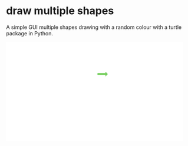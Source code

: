 
# draw multiple shapes

A simple GUI multiple shapes drawing with a random colour with a turtle package in Python.

![multiple shapes](https://github.com/Abdurahman-hassan/100DaysOfCode/blob/Day18/Day18/18.3.allshaps/allShaps.gif?raw=true)
